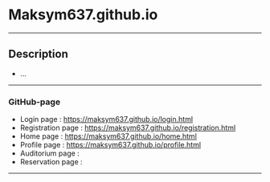 # Maksym637.github.io
- - -
## Description
* ...
- - - 
### GitHub-page
* Login page : https://maksym637.github.io/login.html
* Registration page : https://maksym637.github.io/registration.html
* Home page : https://maksym637.github.io/home.html
* Profile page : https://maksym637.github.io/profile.html
* Auditorium page :
* Reservation page : 
- - -